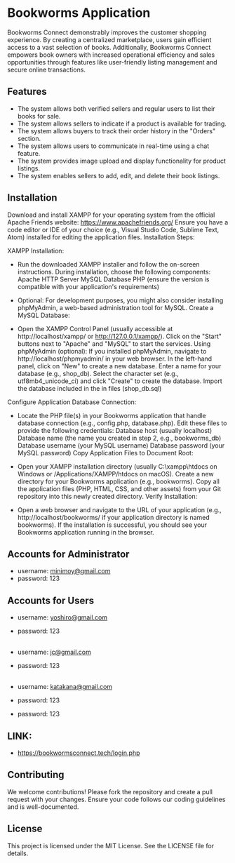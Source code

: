 # Bookworms Application
Bookworms Connect demonstrably improves the customer shopping experience. By creating a centralized marketplace, users gain efficient access to a vast selection of books. Additionally, Bookworms Connect empowers book owners with increased operational efficiency and sales opportunities through features like user-friendly listing management and secure online transactions.

## Features
- The system allows both verified sellers and regular users to list their books for sale.
- The system allows sellers to indicate if a product is available for trading.
- The system allows buyers to track their order history in the "Orders" section.
- The system allows users to communicate in real-time using a chat feature.
- The system provides image upload and display functionality for product listings.
- The system enables sellers to add, edit, and delete their book listings.


## Installation

Download and install XAMPP for your operating system from the official Apache Friends website: https://www.apachefriends.org/
Ensure you have a code editor or IDE of your choice (e.g., Visual Studio Code, Sublime Text, Atom) installed for editing the application files.
Installation Steps:

XAMPP Installation:

- Run the downloaded XAMPP installer and follow the on-screen instructions.
During installation, choose the following components:
Apache HTTP Server
MySQL Database
PHP (ensure the version is compatible with your application's requirements)

- Optional: For development purposes, you might also consider installing phpMyAdmin, a web-based administration tool for MySQL.
Create a MySQL Database:

- Open the XAMPP Control Panel (usually accessible at http://localhost/xampp/ or http://127.0.0.1/xampp/).
Click on the "Start" buttons next to "Apache" and "MySQL" to start the services.
Using phpMyAdmin (optional):
If you installed phpMyAdmin, navigate to http://localhost/phpmyadmin/ in your web browser.
In the left-hand panel, click on "New" to create a new database.
Enter a name for your database (e.g., shop_db).
Select the character set (e.g., utf8mb4_unicode_ci) and click "Create" to create the database.
Import the database included in the in files (shop_db.sql)

Configure Application Database Connection:

- Locate the PHP file(s) in your Bookworms application that handle database connection (e.g., config.php, database.php).
Edit these files to provide the following credentials:
Database host (usually localhost)
Database name (the name you created in step 2, e.g., bookworms_db)
Database username (your MySQL username)
Database password (your MySQL password)
Copy Application Files to Document Root:

- Open your XAMPP installation directory (usually C:\xampp\htdocs on Windows or /Applications/XAMPP/htdocs on macOS).
Create a new directory for your Bookworms application (e.g., bookworms).
Copy all the application files (PHP, HTML, CSS, and other assets) from your Git repository into this newly created directory.
Verify Installation:

- Open a web browser and navigate to the URL of your application (e.g., http://localhost/bookworms/ if your application directory is named bookworms).
If the installation is successful, you should see your Bookworms application running in the browser.



## Accounts for Administrator
- username: minimoy@gmail.com
- password: 123

## Accounts for Users
- username: yoshiro@gmail.com
- password: 123
<br></br>
- username: jc@gmail.com
- password: 123
<br></br>
- username: katakana@gmail.com
- password: 123

- password: 123

## LINK:
- https://bookwormsconnect.tech/login.php


## Contributing
We welcome contributions! Please fork the repository and create a pull request with your changes. Ensure your code follows our coding guidelines and is well-documented.

## License
This project is licensed under the MIT License. See the LICENSE file for details.
